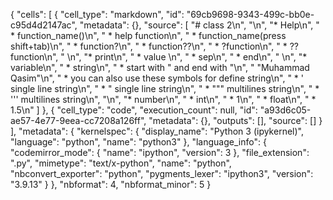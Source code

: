 {
 "cells": [
  {
   "cell_type": "markdown",
   "id": "69cb9698-9343-499c-bb0e-c95d4d2147ac",
   "metadata": {},
   "source": [
    "# class 2\n",
    "\n",
    "* Help\n",
    "   * function_name()\n",
    "   * help function\n",
    "   * function_name(press shift+tab)\n",
    "   * function?\n",
    "   * function??\n",
    "   * ?function\n",
    "   * ??function\n",
    "   \n",
    "* print\n",
    "   * value \n",
    "   * sep\n",
    "   * end\n",
    "   \n",
    "* variable\n",
    "   * string\n",
    "     * start with \" and end with \"\n",
    "     \"Muhammad Qasim\"\n",
    "   * you can also use these symbols for define string\n",
    "     * ' single line string\n",
    "     * \" single line string\n",
    "     * \"\"\" multilines string\n",
    "     * ''' multilines string\n",
    "\n",
    "* number\n",
    "   * int\n",
    "      * 1\n",
    "   * float\n",
    "      * 1.5\n"
   ]
  },
  {
   "cell_type": "code",
   "execution_count": null,
   "id": "a93d6c05-ae57-4e77-9eea-cc7208a126ff",
   "metadata": {},
   "outputs": [],
   "source": []
  }
 ],
 "metadata": {
  "kernelspec": {
   "display_name": "Python 3 (ipykernel)",
   "language": "python",
   "name": "python3"
  },
  "language_info": {
   "codemirror_mode": {
    "name": "ipython",
    "version": 3
   },
   "file_extension": ".py",
   "mimetype": "text/x-python",
   "name": "python",
   "nbconvert_exporter": "python",
   "pygments_lexer": "ipython3",
   "version": "3.9.13"
  }
 },
 "nbformat": 4,
 "nbformat_minor": 5
}
